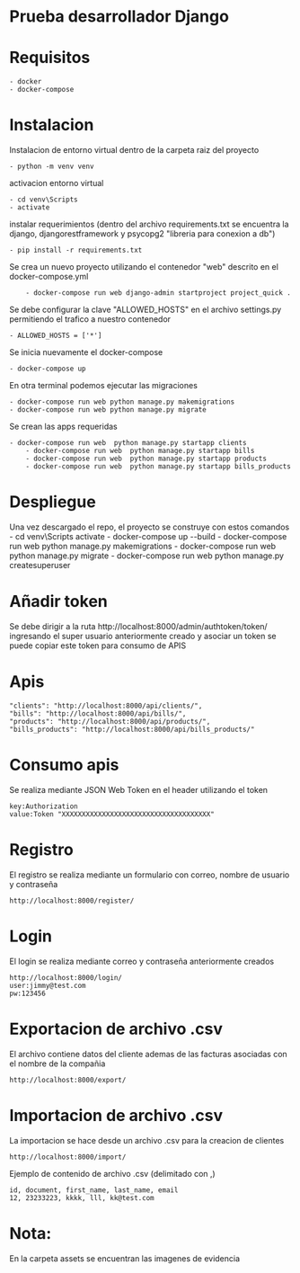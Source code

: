 # Prueba desarrollador Django

# Requisitos
    - docker 
    - docker-compose

# Instalacion 

Instalacion de entorno virtual dentro de la carpeta raiz del proyecto
    	
	- python -m venv venv

activacion entorno virtual 
	
	- cd venv\Scripts
	- activate

instalar requerimientos (dentro del archivo requirements.txt se encuentra la django, djangorestframework y psycopg2 "libreria para conexion a db")
   	
	- pip install -r requirements.txt

Se crea un nuevo proyecto utilizando el contenedor "web" descrito en el docker-compose.yml
    
    	- docker-compose run web django-admin startproject project_quick . 

Se debe configurar la clave "ALLOWED_HOSTS"  en el archivo settings.py permitiendo el trafico a nuestro contenedor
    	
	- ALLOWED_HOSTS = ['*']

Se inicia nuevamente el docker-compose
	
	- docker-compose up

En  otra terminal podemos ejecutar las migraciones 
	
	- docker-compose run web python manage.py makemigrations
	- docker-compose run web python manage.py migrate

Se crean las apps requeridas 
    	
	- docker-compose run web  python manage.py startapp clients
    	- docker-compose run web  python manage.py startapp bills
    	- docker-compose run web  python manage.py startapp products
    	- docker-compose run web  python manage.py startapp bills_products

# Despliegue 

Una vez descargado el repo, el proyecto se construye con estos comandos
        - cd venv\Scripts
            activate
    	- docker-compose up --build
        - docker-compose run web python manage.py makemigrations
	    - docker-compose run web python manage.py migrate
        - docker-compose run web python manage.py createsuperuser

# Añadir token 
Se debe dirigir a la ruta http://localhost:8000/admin/authtoken/token/ ingresando el super usuario anteriormente creado y asociar un token se puede copiar este token para consumo de APIS

# Apis
    "clients": "http://localhost:8000/api/clients/",
    "bills": "http://localhost:8000/api/bills/",
    "products": "http://localhost:8000/api/products/",
    "bills_products": "http://localhost:8000/api/bills_products/"

# Consumo apis

Se realiza mediante JSON Web Token en el header utilizando el token

    key:Authorization
    value:Token "XXXXXXXXXXXXXXXXXXXXXXXXXXXXXXXXXXXXX"

# Registro

El registro se realiza mediante un formulario con correo, nombre de usuario y contraseña 

    http://localhost:8000/register/

# Login 

El login se realiza mediante correo y contraseña anteriormente creados

    http://localhost:8000/login/
    user:jimmy@test.com
    pw:123456

# Exportacion de archivo .csv

El archivo contiene datos del cliente ademas de las facturas asociadas con el nombre de la compañia
    
    http://localhost:8000/export/

# Importacion de archivo .csv

La importacion se hace desde un archivo .csv para la creacion de clientes
    	
    http://localhost:8000/import/

Ejemplo de contenido de archivo .csv (delimitado con ,)
    
    id, document, first_name, last_name, email
    12, 23233223, kkkk, lll, kk@test.com

# Nota:

En la carpeta assets se encuentran las imagenes de evidencia
